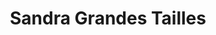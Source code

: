 ---
title: "Sandra Grandes Tailles"
url: /les-sables-dolonne/sandra-grandes-tailles/
shop: Kleidung
---